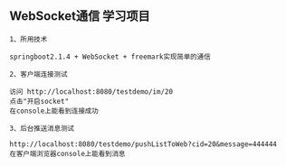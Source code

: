 ## WebSocket通信 学习项目
`1、所用技术`

    springboot2.1.4 + WebSocket + freemark实现简单的通信
    
`2、客户端连接测试`

    访问 http://localhost:8080/testdemo/im/20
    点击"开启socket"
    在console上能看到连接成功

`3、后台推送消息测试`

    http://localhost:8080/testdemo/pushListToWeb?cid=20&message=444444
    在客户端浏览器console上能看到消息
    

    
    